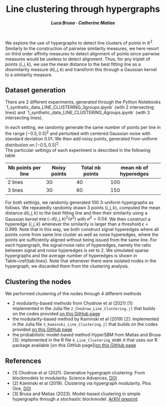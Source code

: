 <h1 align="center">Line clustering through hypergraphs</h1>
<p align="center"> <span style="font-size: 14px;"><em><strong>Luca Brusa &middot; Catherine Matias</strong></em></span> </p>
<br>

We explore the use of hypergraphs to detect line clusters of points in $\mathbb{R}^2$. Similarly to the construction of pairwise similarity measures, we  here resort on third order affinity measures to detect alignment of points since pairwise measures would be useless to detect alignment.  Thus, for any triplet of points $\{i, j, k\}$, we use the mean distance to the best fitting line as a dissimilarity measure $d(i,j,k)$ and transform this through a Gaussian kernel to a similarity measure.


<h2>Dataset generation </h2>
There are 2 different experiments, generated through the Python Notebooks `1_synthetic_data_LINE_CLUSTERING_3groups.ipynb` (with 2 intersecting lines) and `1_synthetic_data_LINE_CLUSTERING_4groups.ipynb` (with 3 intersecting lines).

In each setting, we randomly generate the same number of points per line in the range $[-0.5, 0.5]^2$ and perturbed with centered Gaussian noise with standard deviation $0.01$. We then add noisy points, generated from uniform distribution on 
$[-0.5, 0.5]^2$.  
The particular settings of each  experiment is described in the following table

| Nb points per line | Noisy points | Total nb points |mean nb of hyperedges|
| --------|------|-----|------|
|2 lines | 30 | 40 | 100|  1070.84    |
| 3 lines | 30| 60 | 150|  587.7  |

For both settings, we randomly generated 100 3-uniform hypergraphs as follows. We repeatedly randomly drawn 3 points $\{i, j, k\}$, computed the mean distance $d(i,j,k)$  to the best fitting line 
and then their similarity using a Gaussian kernel $\exp(-d(i,j,k)^2/\sigma^2)$ with $\sigma^2=0.04$. We then construct a hyperedge $\{i,j,k\}$ whenever the similarity is larger than a  threshold $\epsilon= 0.999$. Note that in this way, we both construct signal hyperedges where all points come from same line cluster as well as noise hyperedges, where the points are sufficiently aligned without being issued from the same line. For each hypergraph, the signal:noise ratio of hyperedges, namely the ratio between signal and noise hyperedges is set to 2. We simulated sparse hypergraphs and the average number of hyperedges is shown in Table~\ref{tab:lines}.  Note that whenever there were isolated nodes in the hypergraph, we discarded them from the clustering analysis.  

## Clustering the nodes
We performed clustering of the nodes through 4 different methods 

   - 2 modularity-based methods from Chodrow et al (2021) [1]: implemented in the Julia file `2_Chodrow_Line_Clustering.jl` that builds on the codes provided [on this GitHub page](https://github.com/nveldt/HyperModularity.jl)
   - the modularity-based method by Kaminski et al (2019) [2]: implemented in the Julia file `3_Kaminski_Line_Clustering.jl`  that builds on the codes provided [on this GitHub page](https://gist.github.com/pszufe/02666497d2c138d1b2de5b7f67784d2b)
   - the probabilistic model-based method HyperSBM from Matias and Brusa [3]: implemented in the R file `4_Line_Clustering_HSBM.R` that uses our R package available [on this GitHub page]([on this GitHub page]()
   

## References
  - [1] Chodrow et al (2021). Generative hypergraph clustering: From blockmodels to modularity. Science Advances, [DOI](https://doi.org/10.1126/sciadv.abh1303)
  - [2] Kaminski et al (2019). Clustering via hypergraph modularity. Plos One, [DOI](https://doi.org/10.1371/journal.pone.0224307)
  - [3] Brusa and Matias (2023). Model-based clustering in simple hypergraphs through a stochastic blockmodel. [ArXiV preprint](https://arxiv.org/abs/2210.05983)






